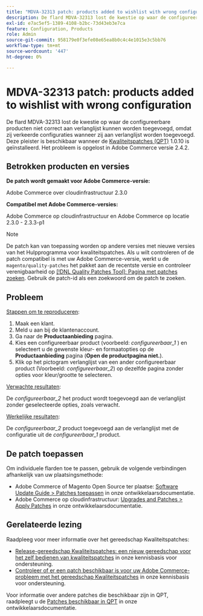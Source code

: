 ```yaml
---
title: "MDVA-32313 patch: products added to wishlist with wrong configuration"
description: De flard MDVA-32313 lost de kwestie op waar de configureerbare producten niet correct aan verlanglijst kunnen worden toegevoegd, omdat zij verkeerde configuraties wanneer zij aan verlanglijst worden toegevoegd. Deze patch is beschikbaar wanneer [Quality Patches Tool (QPT)] (https://devdocs.magento.com/guides/v2.4/comp-mgr/patching.html#mqp) 1.0.10 is geïnstalleerd. Het probleem is opgelost in Adobe Commerce versie 2.4.2.
exl-id: e7ac5ef5-1389-4108-b2bc-73d43eb3e7ca
feature: Configuration, Products
role: Admin
source-git-commit: 958179e0f3efe08e65ea8b0c4c4e1015e3c5bb76
workflow-type: tm+mt
source-wordcount: '447'
ht-degree: 0%

---
```


# MDVA-32313 patch: products added to wishlist with wrong configuration

De flard MDVA-32313 lost de kwestie op waar de configureerbare producten niet correct aan verlanglijst kunnen worden toegevoegd, omdat zij verkeerde configuraties wanneer zij aan verlanglijst worden toegevoegd. Deze pleister is beschikbaar wanneer de [Kwaliteitspatches (QPT)](https://devdocs.magento.com/guides/v2.4/comp-mgr/patching.html#mqp) 1.0.10 is geïnstalleerd. Het probleem is opgelost in Adobe Commerce versie 2.4.2.

## Betrokken producten en versies

**De patch wordt gemaakt voor Adobe Commerce-versie:**

Adobe Commerce over cloudinfrastructuur 2.3.0

**Compatibel met Adobe Commerce-versies:**

Adobe Commerce op cloudinfrastructuur en Adobe Commerce op locatie 2.3.0 - 2.3.3-p1

>[!NOTE]
>
>De patch kan van toepassing worden op andere versies met nieuwe versies van het Hulpprogramma voor kwaliteitspatches. Als u wilt controleren of de patch compatibel is met uw Adobe Commerce-versie, werkt u de `magento/quality-patches` het pakket aan de recentste versie en controleer verenigbaarheid op [[!DNL Quality Patches Tool]: Pagina met patches zoeken](https://devdocs.magento.com/quality-patches/tool.html#patch-grid). Gebruik de patch-id als een zoekwoord om de patch te zoeken.

## Probleem

<u>Stappen om te reproduceren</u>:

1. Maak een klant.
1. Meld u aan bij de klantenaccount.
1. Ga naar de **Productaanbieding** pagina.
1. Kies een configureerbaar product (voorbeeld: *configureerbaar\_1* ) en selecteert u de gewenste kleur- en formaatopties op de **Productaanbieding** pagina (**Open de productpagina niet.**).
1. Klik op het pictogram verlanglijst van een ander configureerbaar product (Voorbeeld: *configureerbaar\_2*) op dezelfde pagina zonder opties voor kleur/grootte te selecteren.

<u>Verwachte resultaten</u>:

De *configureerbaar\_2* het product wordt toegevoegd aan de verlanglijst zonder geselecteerde opties, zoals verwacht.

<u>Werkelijke resultaten</u>:

De *configureerbaar\_2* product toegevoegd aan de verlanglijst met de configuratie uit de *configureerbaar\_1* product.

## De patch toepassen

Om individuele flarden toe te passen, gebruik de volgende verbindingen afhankelijk van uw plaatsingsmethode:

* Adobe Commerce of Magento Open Source ter plaatse: [Software Update Guide > Patches toepassen](https://devdocs.magento.com/guides/v2.4/comp-mgr/patching/mqp.html) in onze ontwikkelaarsdocumentatie.
* Adobe Commerce op cloudinfrastructuur: [Upgrades and Patches > Apply Patches](https://devdocs.magento.com/cloud/project/project-patch.html) in onze ontwikkelaarsdocumentatie.

## Gerelateerde lezing

Raadpleeg voor meer informatie over het gereedschap Kwaliteitspatches:

* [Release-gereedschap Kwaliteitspatches: een nieuw gereedschap voor het zelf bedienen van kwaliteitspatches](/help/announcements/adobe-commerce-announcements/magento-quality-patches-released-new-tool-to-self-serve-quality-patches.md) in onze kennisbasis voor ondersteuning.
* [Controleer of er een patch beschikbaar is voor uw Adobe Commerce-probleem met het gereedschap Kwaliteitspatches](/help/support-tools/patches-available-in-qpt-tool/check-patch-for-magento-issue-with-magento-quality-patches.md) in onze kennisbasis voor ondersteuning.

Voor informatie over andere patches die beschikbaar zijn in QPT, raadpleegt u de [Patches beschikbaar in QPT](https://devdocs.magento.com/quality-patches/tool.html#patch-grid) in onze ontwikkelaarsdocumentatie.
